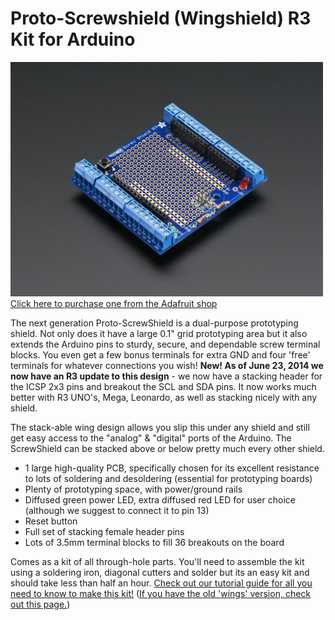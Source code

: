 # Proto-Screwshield (Wingshield) R3 Kit for Arduino

<a href="http://www.adafruit.com/products/196"><img src="assets/board.jpg?raw=true" width="500px">
Click here to purchase one from the Adafruit shop
</a>

The next generation Proto-ScrewShield is a dual-purpose prototyping shield. Not only does it have a large 0.1" grid prototyping area but it also extends the Arduino pins to sturdy, secure, and dependable screw terminal blocks. You even get a few bonus terminals for extra GND and four 'free' terminals for whatever connections you wish! __New! As of June 23, 2014 we now have an R3 update to this design__ - we now have a stacking header for the ICSP 2x3 pins and breakout the SCL and SDA pins. It now works much better with R3 UNO's, Mega, Leonardo, as well as stacking nicely with any shield.

The stack-able wing design allows you slip this under any shield and still get easy access to the "analog" & "digital" ports of the Arduino. The ScrewShield can be stacked above or below pretty much every other shield.

- 1 large high-quality PCB, specifically chosen for its excellent resistance to lots of soldering and desoldering (essential for prototyping boards)
- Plenty of prototyping space, with power/ground rails
- Diffused green power LED, extra diffused red LED for user choice (although we suggest to connect it to pin 13)
- Reset button
- Full set of stacking female header pins
- Lots of 3.5mm terminal blocks to fill 36 breakouts on the board

Comes as a kit of all through-hole parts. You'll need to assemble the kit using a soldering iron, diagonal cutters and solder but its an easy kit and should take less than half an hour. [Check out our tutorial guide for all you need to know to make this kit!](https://learn.adafruit.com/adafruit-proto-screw-shield) ([If you have the old 'wings' version, check out this page.](http://wingshieldindustries.com/products/screwshield/))
